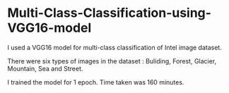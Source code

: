 # Multi-Class-Classification-using-VGG16-model

I used a VGG16 model for multi-class classification of Intel image dataset.

There were six types of images in the dataset : Buliding, Forest, Glacier, Mountain, Sea and Street.

I trained the model for 1 epoch. Time taken was 160 minutes.
